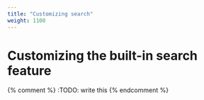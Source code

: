 ```yaml
---
title: "Customizing search"
weight: 1100
---
```


# Customizing the built-in search feature

{% comment %} :TODO: write this {% endcomment %}